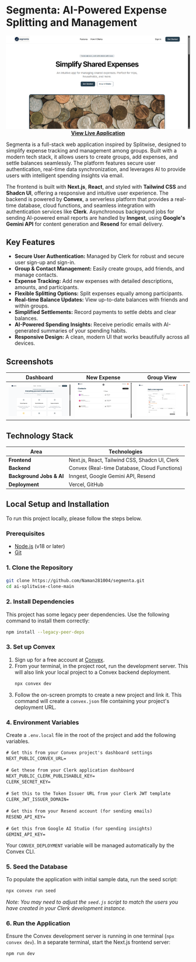 # Segmenta: AI-Powered Expense Splitting and Management

<p align="center">
  <img src="./screenshots/Screenshot 2025-07-10 224509.png" alt="Segmenta Application Screenshot"/>
  <br/>
  <strong><a href="https://segmenta-flax.vercel.app">View Live Application</a></strong>
</p>

Segmenta is a full-stack web application inspired by Splitwise, designed to simplify expense tracking and management among groups. Built with a modern tech stack, it allows users to create groups, add expenses, and settle balances seamlessly. The platform features secure user authentication, real-time data synchronization, and leverages AI to provide users with intelligent spending insights via email.

The frontend is built with **Next.js**, **React**, and styled with **Tailwind CSS** and **Shadcn UI**, offering a responsive and intuitive user experience. The backend is powered by **Convex**, a serverless platform that provides a real-time database, cloud functions, and seamless integration with authentication services like **Clerk**. Asynchronous background jobs for sending AI-powered email reports are handled by **Inngest**, using **Google's Gemini API** for content generation and **Resend** for email delivery.

## Key Features

-   **Secure User Authentication:** Managed by Clerk for robust and secure user sign-up and sign-in.
-   **Group & Contact Management:** Easily create groups, add friends, and manage contacts.
-   **Expense Tracking:** Add new expenses with detailed descriptions, amounts, and participants.
-   **Flexible Splitting Options:** Split expenses equally among participants.
-   **Real-time Balance Updates:** View up-to-date balances with friends and within groups.
-   **Simplified Settlements:** Record payments to settle debts and clear balances.
-   **AI-Powered Spending Insights:** Receive periodic emails with AI-generated summaries of your spending habits.
-   **Responsive Design:** A clean, modern UI that works beautifully across all devices.

## Screenshots

| Dashboard | New Expense | Group View |
| :---: | :---: | :---: |
| <img src="./screenshots/Screenshot 2025-07-10 224516.png" alt="Dashboard Screenshot" width="100%"/> | <img src="./screenshots/Screenshot 2025-07-10 224604.png" alt="New Expense Screenshot" width="100%"/> | <img src="./screenshots/Screenshot 2025-07-10 224620.png" alt="Group View Screenshot" width="100%"/> |

## Technology Stack

| Area | Technologies |
| --- | --- |
| **Frontend** | Next.js, React, Tailwind CSS, Shadcn UI, Clerk |
| **Backend** | Convex (Real-time Database, Cloud Functions) |
| **Background Jobs & AI**| Inngest, Google Gemini API, Resend |
| **Deployment** | Vercel, GitHub |

## Local Setup and Installation

To run this project locally, please follow the steps below.

### Prerequisites

-   [Node.js](https://nodejs.org/) (v18 or later)
-   [Git](https://git-scm.com/)

### 1. Clone the Repository

```bash
git clone https://github.com/Naman281004/segmenta.git
cd ai-splitwise-clone-main
```

### 2. Install Dependencies

This project has some legacy peer dependencies. Use the following command to install them correctly:
```bash
npm install --legacy-peer-deps
```

### 3. Set up Convex

1.  Sign up for a free account at [Convex](https://www.convex.dev/).
2.  From your terminal, in the project root, run the development server. This will also link your local project to a Convex backend deployment.
    ```bash
    npx convex dev
    ```
3.  Follow the on-screen prompts to create a new project and link it. This command will create a `convex.json` file containing your project's deployment URL.

### 4. Environment Variables

Create a `.env.local` file in the root of the project and add the following variables.

```env
# Get this from your Convex project's dashboard settings
NEXT_PUBLIC_CONVEX_URL=

# Get these from your Clerk application dashboard
NEXT_PUBLIC_CLERK_PUBLISHABLE_KEY=
CLERK_SECRET_KEY=

# Set this to the Token Issuer URL from your Clerk JWT template
CLERK_JWT_ISSUER_DOMAIN=

# Get this from your Resend account (for sending emails)
RESEND_API_KEY=

# Get this from Google AI Studio (for spending insights)
GEMINI_API_KEY=
```
Your `CONVEX_DEPLOYMENT` variable will be managed automatically by the Convex CLI.

### 5. Seed the Database

To populate the application with initial sample data, run the seed script:
```bash
npx convex run seed
```
*Note: You may need to adjust the `seed.js` script to match the users you have created in your Clerk development instance.*

### 6. Run the Application

Ensure the Convex development server is running in one terminal (`npx convex dev`). In a separate terminal, start the Next.js frontend server:
```bash
npm run dev
```
